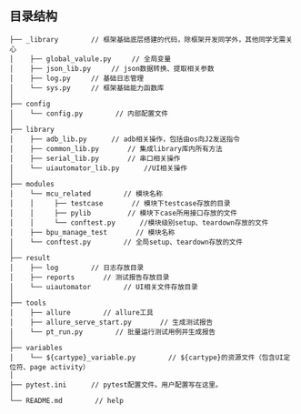 ## 目录结构
    ├── _library        // 框架基础底层搭建的代码，除框架开发同学外，其他同学无需关心
    │    ├── global_valule.py     // 全局变量    
    │    ├── json_lib.py     // json数据转换、提取相关参数
    │    ├── log.py     // 基础日志管理
    │    └── sys.py     // 框架基础能力函数库
    │
    ├── config
    │    └── config.py        // 内部配置文件
    │
    ├── library
    │    ├── adb_lib.py      // adb相关操作，包括由os向J2发送指令
    │    ├── common_lib.py       // 集成library库内所有方法
    │    ├── serial_lib.py       // 串口相关操作
    │    └── uiautomator_lib.py      //UI相关操作
    │
    ├── modules
    │    └── mcu_related        // 模块名称
    │    │     ├── testcase       // 模块下testcase存放的目录
    │    │     ├── pylib         // 模块下case所用接口存放的文件
    │    │     └── conftest.py      //模块级别setup、teardown存放的文件
    │    ├── bpu_manage_test       // 模块名称
    │    └── conftest.py        // 全局setup、teardown存放的文件
    │
    ├── result
    │    ├── log        // 日志存放目录
    │    ├── reports       // 测试报告存放目录
    │    └── uiautomator        // UI相关文件存放目录
    │
    ├── tools
    │    ├── allure        // allure工具
    │    ├── allure_serve_start.py       // 生成测试报告
    │    └── pt_run.py        // 批量运行测试用例并生成报告
    │
    ├── variables
    │    └── ${cartype}_variable.py        // ${cartype}的资源文件（包含UI定位符、page activity）
    │
    ├── pytest.ini      // pytest配置文件。用户配置写在这里。
    │
    └── README.md        // help